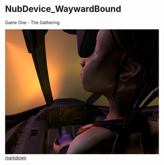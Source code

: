# NubDevice_WaywardBound
 Game One - The Gathering

![](https://github.com/NubDevice/WaywardBound/blob/master/_img/the_way_home.jpg)
[markdown](https://guides.github.com/features/mastering-markdown/)
